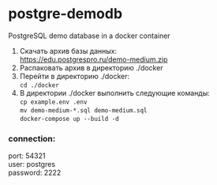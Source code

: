 # postgre-demodb
PostgreSQL demo database in a docker container

1. Скачать архив базы данных: <br>
   https://edu.postgrespro.ru/demo-medium.zip
2. Распаковать архив в директорию ./docker
3. Перейти в директорию ./docker: <br>
   ```cd ./docker```
5. В директории ./docker выполнить следующие команды: <br>
```cp example.env .env```<br>
```mv demo-medium-*.sql demo-medium.sql```<br>
```docker-compose up --build -d```

### connection: <br>
port: 54321 <br>
user: postgres <br>
password: 2222 <br>
